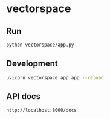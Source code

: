 # vectorspace

## Run

```bash
python vectorspace/app.py
```

## Development

```bash
uvicorn vectorspace.app:app --reload
```

## API docs

```
http://localhost:8000/docs
```
